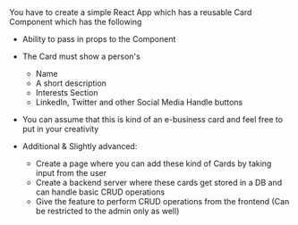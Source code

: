 ##

You have to create a simple React App which has a reusable Card Component which has the following

- Ability to pass in props to the Component
- The Card must show a person's
  - Name
  - A short description
  - Interests Section
  - LinkedIn, Twitter and other Social Media Handle buttons
  
- You can assume that this is kind of an e-business card and feel free to put in your creativity
- Additional & Slightly advanced:
  - Create a page where you can add these kind of Cards by taking input from the user
  - Create a backend server where these cards get stored in a DB and can handle basic CRUD operations
  - Give the feature to perform CRUD operations from the frontend (Can be restricted to the admin only as well)
